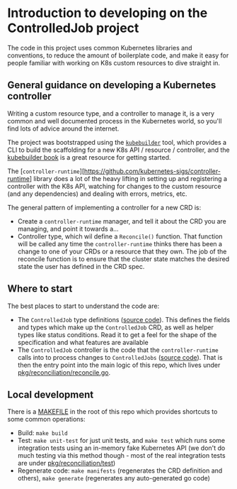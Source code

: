 # Introduction to developing on the ControlledJob project

The code in this project uses common Kubernetes libraries and conventions, to reduce the amount of boilerplate code, and make it easy for people familiar with working on K8s custom resources to dive straight in.

## General guidance on developing a Kubernetes controller

Writing a custom resource type, and a controller to manage it, is a very common and well documented process in the Kubernetes world, so you'll find lots of advice around the internet.

The project was bootstrapped using the [`kubebuilder`](https://github.com/kubernetes-sigs/kubebuilder) tool, which provides a CLI to build the scaffolding for a new K8s API / resource / controller, and the [kubebuilder book](https://book.kubebuilder.io/) is a great resource for getting started.

The [`controller-runtime`][https://github.com/kubernetes-sigs/controller-runtime] library does a lot of the heavy lifting in setting up and registering a controller with the K8s API, watching for changes to the custom resource (and any dependencies) and dealing with errors, metrics, etc.

The general pattern of implementing a controller for a new CRD is:
- Create a `controller-runtime` manager, and tell it about the CRD you are managing, and point it towards a...
- Controller type, which wil define a `Reconcile()` function. That function will be called any time the `controller-runtime` thinks there has been a change to one of your CRDs or a resource that they own. The job of the reconcile function is to ensure that the cluster state matches the desired state the user has defined in the CRD spec.

## Where to start

The best places to start to understand the code are:

- The `ControlledJob` type definitions ([source code](api/v1/controlledjob_types.go)). This defines the fields and types which make up the `ControlledJob` CRD, as well as helper types like status conditions. Read it to get a feel for the shape of the specification and what features are available
- The `ControlledJob` controller is the code that the `controller-runtime` calls into to process changes to `ControlledJobs` ([source code](controllers/controlledjob_controller.go)). That is then the entry point into the main logic of this repo, which lives under [pkg/reconciliation/reconcile.go](pkg/reconciliation/reconcile.go).

## Local development

There is a [MAKEFILE](MAKEFILE) in the root of this repo which provides shortcuts to some common operations:

- Build: `make build`
- Test: `make unit-test` for just unit tests, and `make test` which runs some integration tests using an in-memory fake Kubernetes API (we don't do much testing via this method though - most of the real integration tests are under [pkg/reconciliation/test](pkg/reconciliation/test))
- Regenerate code: `make manifests` (regenerates the CRD definition and others), `make generate` (regenerates any auto-generated go code)